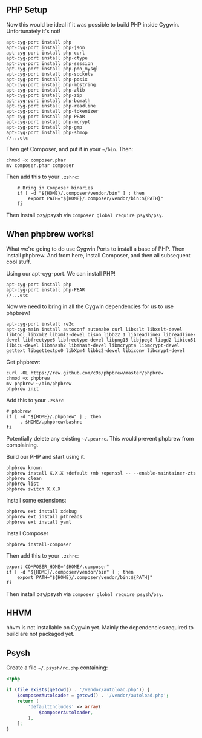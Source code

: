 PHP Setup
---------

Now this would be ideal if it was possible to build PHP inside Cygwin. Unfortunately it's not!

```
apt-cyg-port install php
apt-cyg-port install php-json
apt-cyg-port install php-curl
apt-cyg-port install php-ctype
apt-cyg-port install php-session
apt-cyg-port install php-pdo_mysql
apt-cyg-port install php-sockets
apt-cyg-port install php-posix
apt-cyg-port install php-mbstring
apt-cyg-port install php-zlib
apt-cyg-port install php-zip
apt-cyg-port install php-bcmath
apt-cyg-port install php-readline
apt-cyg-port install php-tokenizer
apt-cyg-port install php-PEAR
apt-cyg-port install php-mcrypt
apt-cyg-port install php-gmp
apt-cyg-port install php-shmop
//...etc
```

Then get Composer, and put it in your `~/bin`. Then:

```
chmod +x composer.phar
mv composer.phar composer
```

Then add this to your `.zshrc`:

```
    # Bring in Composer binaries
    if [ -d "${HOME}/.composer/vendor/bin" ] ; then
        export PATH="${HOME}/.composer/vendor/bin:${PATH}"
    fi
```

Then install psy/psysh via `composer global require psysh/psy`.

When phpbrew works!
-------------------

What we're going to do use Cygwin Ports to install a base of PHP. Then install phpbrew. And from here, install Composer, and then all subsequent cool stuff. 

Using our apt-cyg-port. We can install PHP!

```
apt-cyg-port install php
apt-cyg-port install php-PEAR
//...etc
```

Now we need to bring in all the Cygwin dependencies for us to use phpbrew!

```
apt-cyg-port install re2c
apt-cyg-main install autoconf automake curl libxslt libxslt-devel libtool libxml2 libxml2-devel bison libbz2_1 libreadline7 libreadline-devel libfreetype6 libfreetype-devel libpng15 libjpeg8 libgd2 libicu51 libicu-devel libmhash2 libmhash-devel libmcrypt4 libmcrypt-devel gettext libgettextpo0 libXpm4 libbz2-devel libiconv libcrypt-devel
```

Get phpbrew:

```
curl -OL https://raw.github.com/c9s/phpbrew/master/phpbrew
chmod +x phpbrew
mv phpbrew ~/bin/phpbrew
phpbrew init
```

Add this to your `.zshrc`

```
# phpbrew
if [ -d "${HOME}/.phpbrew" ] ; then
     . $HOME/.phpbrew/bashrc
fi
```

Potentially delete any existing `~/.pearrc`. This would prevent phpbrew from complaining.

Build our PHP and start using it.

```
phpbrew known
phpbrew install X.X.X +default +mb +openssl -- --enable-maintainer-zts
phpbrew clean
phpbrew list
phpbrew switch X.X.X
```

Install some extensions:

```
phpbrew ext install xdebug
phpbrew ext install pthreads
phpbrew ext install yaml
```

Install Composer

```
phpbrew install-composer
```

Then add this to your `.zshrc`:

```
export COMPOSER_HOME="$HOME/.composer"
if [ -d "${HOME}/.composer/vendor/bin" ] ; then
    export PATH="${HOME}/.composer/vendor/bin:${PATH}"
fi
```

Then install psy/psysh via `composer global require psysh/psy`.

HHVM
----

hhvm is not installable on Cygwin yet. Mainly the dependencies required to build are not packaged yet.

Psysh
-----

Create a file `~/.psysh/rc.php` containing:

```php
<?php

if (file_exists(getcwd() . '/vendor/autoload.php')) {
    $composerAutoloader = getcwd() . '/vendor/autoload.php';
    return [
        'defaultIncludes' => array(
            $composerAutoloader,
        ),
    ];
}
```